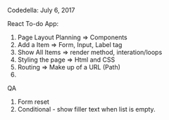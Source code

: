 Codedella: July 6, 2017

React To-do App:

1. Page Layout Planning => Components
2. Add a Item => Form, Input, Label tag
3. Show All Items => render method, interation/loops
4. Styling the page => Html and CSS
5. Routing => Make up of a URL (Path)
6. 

QA
1. Form reset
2. Conditional - show filler text when list is empty. 